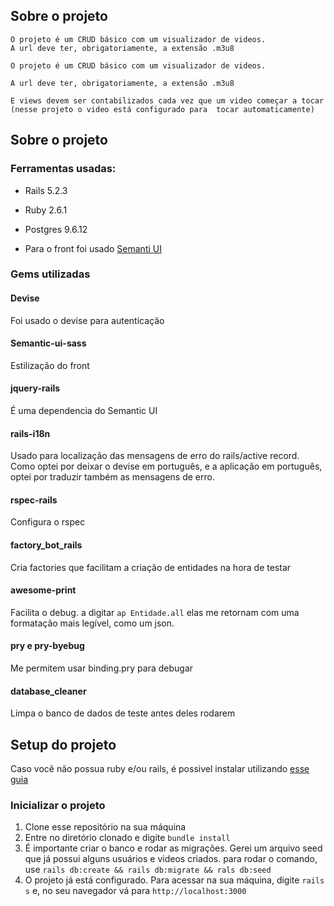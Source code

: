 ## Sobre o projeto
```
O projeto é um CRUD básico com um visualizador de videos.
A url deve ter, obrigatoriamente, a extensão .m3u8

O projeto é um CRUD básico com um visualizador de videos.

A url deve ter, obrigatoriamente, a extensão .m3u8

E views devem ser contabilizados cada vez que um video começar a tocar (nesse projeto o video está configurado para  tocar automaticamente)
```
## Sobre o projeto
### Ferramentas usadas: 
* Rails 5.2.3
* Ruby 2.6.1
* Postgres 9.6.12

* Para o front foi usado [Semanti UI](http://semantic-ui.com/)

### Gems utilizadas
#### Devise
Foi usado o devise para autenticação 

#### Semantic-ui-sass
Estilização do front

#### jquery-rails
É uma dependencia do Semantic UI

#### rails-i18n
Usado para localização das mensagens de erro do rails/active record.
Como optei por deixar o devise em português, e a aplicação em português, optei por traduzir também as mensagens de erro.

#### rspec-rails
Configura o rspec

#### factory_bot_rails
Cria factories que facilitam a criação de entidades na hora de testar

#### awesome-print
Facilita o debug. a digitar `ap Entidade.all` elas me retornam com uma formatação mais legível, como um json.

#### pry e pry-byebug
Me permitem usar binding.pry para debugar

#### database_cleaner
Limpa o banco de dados de teste antes deles rodarem

## Setup do projeto
Caso você não possua ruby e/ou rails, é possivel instalar utilizando [esse guia](https://gorails.com/setup)

### Inicializar o projeto
1. Clone esse repositório na sua máquina
2. Entre no diretório clonado e digite `bundle install`
3. É importante criar o banco e rodar as migrações. Gerei um arquivo seed que já possui alguns usuários e videos criados. para rodar o comando, use `rails db:create && rails db:migrate && rals db:seed`
4. O projeto já está configurado. Para acessar na sua máquina, digite `rails s` e, no seu navegador vá para `http://localhost:3000`
